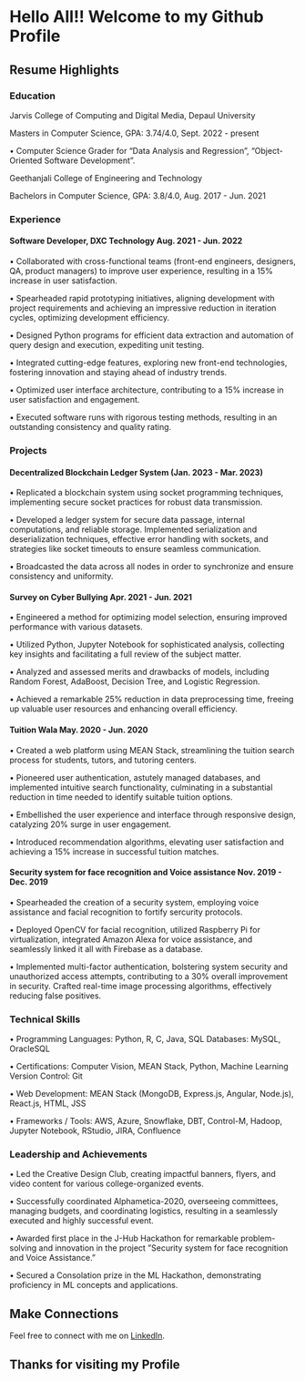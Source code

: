 # Hello All!! Welcome to my Github Profile
## Resume Highlights
### Education

Jarvis College of Computing and Digital Media, Depaul University

Masters in Computer Science, GPA: 3.74/4.0, Sept. 2022 - present

• Computer Science Grader for “Data Analysis and Regression”, “Object-Oriented Software Development”.

Geethanjali College of Engineering and Technology

Bachelors in Computer Science, GPA: 3.8/4.0, Aug. 2017 - Jun. 2021

### Experience

#### Software Developer, DXC Technology Aug. 2021 - Jun. 2022

• Collaborated with cross-functional teams (front-end engineers, designers, QA, product managers) to improve user experience, resulting in
a 15% increase in user satisfaction.

• Spearheaded rapid prototyping initiatives, aligning development with project requirements and achieving an impressive reduction in
iteration cycles, optimizing development efficiency.

• Designed Python programs for efficient data extraction and automation of query design and execution, expediting unit testing.

• Integrated cutting-edge features, exploring new front-end technologies, fostering innovation and staying ahead of industry trends.

• Optimized user interface architecture, contributing to a 15% increase in user satisfaction and engagement.

• Executed software runs with rigorous testing methods, resulting in an outstanding consistency and quality rating.

### Projects

#### Decentralized Blockchain Ledger System (Jan. 2023 - Mar. 2023)

• Replicated a blockchain system using socket programming techniques, implementing secure socket practices for robust data transmission.

• Developed a ledger system for secure data passage, internal computations, and reliable storage. Implemented serialization and
deserialization techniques, effective error handling with sockets, and strategies like socket timeouts to ensure seamless communication.

• Broadcasted the data across all nodes in order to synchronize and ensure consistency and uniformity.

#### Survey on Cyber Bullying Apr. 2021 - Jun. 2021

• Engineered a method for optimizing model selection, ensuring improved performance with various datasets.

• Utilized Python, Jupyter Notebook for sophisticated analysis, collecting key insights and facilitating a full review of the subject matter.

• Analyzed and assessed merits and drawbacks of models, including Random Forest, AdaBoost, Decision Tree, and Logistic Regression.

• Achieved a remarkable 25% reduction in data preprocessing time, freeing up valuable user resources and enhancing overall efficiency.

#### Tuition Wala May. 2020 - Jun. 2020

• Created a web platform using MEAN Stack, streamlining the tuition search process for students, tutors, and tutoring centers.

• Pioneered user authentication, astutely managed databases, and implemented intuitive search functionality, culminating in a substantial
reduction in time needed to identify suitable tuition options.

• Embellished the user experience and interface through responsive design, catalyzing 20% surge in user engagement.

• Introduced recommendation algorithms, elevating user satisfaction and achieving a 15% increase in successful tuition matches.

#### Security system for face recognition and Voice assistance Nov. 2019 - Dec. 2019

• Spearheaded the creation of a security system, employing voice assistance and facial recognition to fortify sercurity protocols.

• Deployed OpenCV for facial recognition, utilized Raspberry Pi for virtualization, integrated Amazon Alexa for voice assistance, and
seamlessly linked it all with Firebase as a database.

• Implemented multi-factor authentication, bolstering system security and unauthorized access attempts, contributing to a 30% overall
improvement in security. Crafted real-time image processing algorithms, effectively reducing false positives.

### Technical Skills

• Programming Languages: Python, R, C, Java, SQL Databases: MySQL, OracleSQL

• Certifications: Computer Vision, MEAN Stack, Python, Machine Learning Version Control: Git

• Web Development: MEAN Stack (MongoDB, Express.js, Angular, Node.js), React.js, HTML, JSS

• Frameworks / Tools: AWS, Azure, Snowflake, DBT, Control-M, Hadoop, Jupyter Notebook, RStudio, JIRA, Confluence

### Leadership and Achievements

• Led the Creative Design Club, creating impactful banners, flyers, and video content for various college-organized events.

• Successfully coordinated Alphametica-2020, overseeing committees, managing budgets, and coordinating logistics, resulting in a
seamlessly executed and highly successful event.

• Awarded first place in the J-Hub Hackathon for remarkable problem-solving and innovation in the project ”Security system for face
recognition and Voice Assistance.”

• Secured a Consolation prize in the ML Hackathon, demonstrating proficiency in ML concepts and applications.

## Make Connections

Feel free to connect with me on [LinkedIn](https://www.linkedin.com/in/nikhil-komal-kumar/).

## Thanks for visiting my Profile
